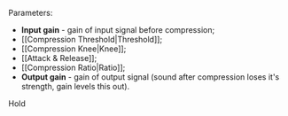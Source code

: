 Parameters:
- **Input gain** - gain of input signal before compression;
- [[Compression Threshold|Threshold]];
- [[Compression Knee|Knee]];
- [[Attack & Release]];
- [[Compression Ratio|Ratio]];
- **Output gain** - gain of output signal (sound after compression loses it's strength, gain levels this out).


Hold